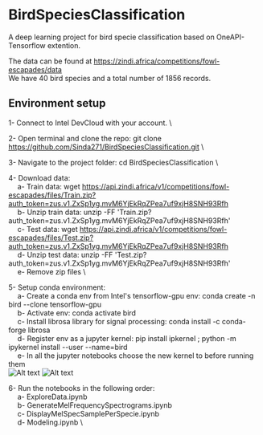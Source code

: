 # BirdSpeciesClassification
A deep learning project for bird specie classification based on OneAPI-Tensorflow extention.

The data can be found at https://zindi.africa/competitions/fowl-escapades/data \
We have 40 bird species and a total number of 1856 records.

## Environment setup
1- Connect to Intel DevCloud with your account. \

2- Open terminal and clone the repo: git clone https://github.com/Sinda271/BirdSpeciesClassification.git \

3- Navigate to the project folder: cd BirdSpeciesClassification \

4- Download data: \
&emsp;    a- Train data: wget https://api.zindi.africa/v1/competitions/fowl-escapades/files/Train.zip?auth_token=zus.v1.ZxSp1yg.mvM6YjEkRqZPea7uf9xjH8SNH93Rfh \
&emsp;    b- Unzip train data: unzip -FF 'Train.zip?auth_token=zus.v1.ZxSp1yg.mvM6YjEkRqZPea7uf9xjH8SNH93Rfh' \
&emsp;    c- Test data: wget https://api.zindi.africa/v1/competitions/fowl-escapades/files/Test.zip?auth_token=zus.v1.ZxSp1yg.mvM6YjEkRqZPea7uf9xjH8SNH93Rfh \
&emsp;    d- Unzip test data: unzip -FF 'Test.zip?auth_token=zus.v1.ZxSp1yg.mvM6YjEkRqZPea7uf9xjH8SNH93Rfh' \
&emsp;    e- Remove zip files \
    
5- Setup conda environment: \
&emsp;    a- Create a conda env from Intel's tensorflow-gpu env: conda create -n bird --clone tensorflow-gpu \
&emsp;    b- Activate env: conda activate bird \
&emsp;    c- Install librosa library for signal processing: conda install -c conda-forge librosa \
&emsp;    d- Register env as a jupyter kernel: pip install ipkernel ; python -m ipykernel install --user --name=bird \
&emsp;    e- In all the jupyter notebooks choose the new kernel to before running them \
    ![Alt text](https://drive.google.com/file/d/127WEVzPtyaMPVQVHV8UQ1jI5it5CzawG/view?usp=sharing)
    ![Alt text](https://drive.google.com/file/d/1Pcl5F3826cYT2In3RpyoLP7PP81Hbx9w/view?usp=sharing)
    
6- Run the notebooks in the following order: \
&emsp;    a- ExploreData.ipynb \
&emsp;    b- GenerateMelFrequencySpectrograms.ipynb \
&emsp;    c- DisplayMelSpecSamplePerSpecie.ipynb \
&emsp;    d- Modeling.ipynb \
    

